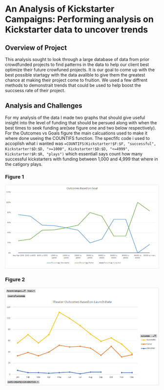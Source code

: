 # An Analysis of Kickstarter Campaigns: Performing analysis on Kickstarter data to uncover trends

## Overview of Project
  This analysis sought to look through a large database of data from prior crowdfunded projects to find patterns in the data to help our client best optimize their future crowfuned projects. It is our goal to come up with the best possible startagy with the data avalible to give them the greatest chance at making their project come to fruition. We used a few diffrent methods to demonstrait trends that could be used to help boost the succsess rate of their project.

## Analysis and Challenges
For my analysis of the data I made two graphs that should give useful insight into the level of funding that should be persued along with when the best times to seek funding are(see figure one and two below respectively). For the Outcomes vs Goals figure the main calcuations used to make it where done useing the COUNTIFS function. The specfifc code i used to accoplish what i wanted was `=COUNTIFS(Kickstarter!$F:$F, "successful", Kickstarter!$D:$D, ">=1000", Kickstarter!$D:$D, "<=4999", Kickstarter!$R:$R, "plays")` which essentiall says count how many successful kickstarters with funding between 1,000 and 4,999 that where in the catigory plays.
### Figure 1
![figure1](https://github.com/Louis-E-Martin/Kickstarter-analysis/blob/main/resources/Outcomes_vs_Goals.png)
### Figure 2
![figure2](https://github.com/Louis-E-Martin/Kickstarter-analysis/blob/main/resources/Theater_Outcomes_vs_Launch.png)
